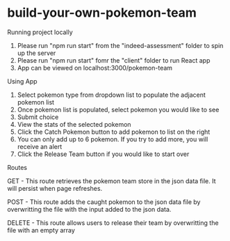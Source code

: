 # build-your-own-pokemon-team

Running project locally

1. Please run "npm run start" from the "indeed-assessment" folder to spin up the server
2. Please run "npm run start" fomr the "client" folder to run React app
3. App can be viewed on localhost:3000/pokemon-team

Using App

1. Select pokemon type from dropdown list to populate the adjacent pokemon list
2. Once pokemon list is populated, select pokemon you would like to see
3. Submit choice
4. View the stats of the selected pokemon
5. Click the Catch Pokemon button to add pokemon to list on the right
6. You can only add up to 6 pokemon. If you try to add more, you will receive an alert
7. Click the Release Team button if you would like to start over

Routes

GET - This route retrieves the pokemon team store in the json data file. It will persist when page refreshes.

POST - This route adds the caught pokemon to the json data file by overwritting the file with the input added to the json data.

DELETE - This route allows users to release their team by overwritting the file with an empty array
